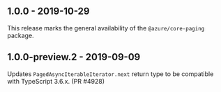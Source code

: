 ## 1.0.0 - 2019-10-29

This release marks the general availability of the `@azure/core-paging` package.

## 1.0.0-preview.2 - 2019-09-09

Updates `PagedAsyncIterableIterator.next` return type to be compatible with TypeScript 3.6.x. (PR #4928)
